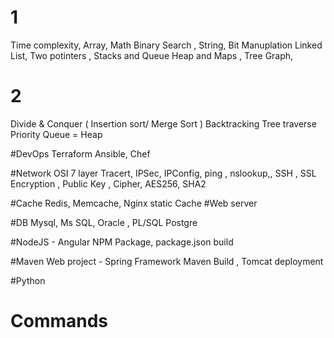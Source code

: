 
# 1
Time complexity, Array, Math 
Binary Search , String, Bit Manuplation 
Linked List, Two potinters , Stacks and Queue
Heap and Maps , Tree 
Graph, 

# 2
Divide & Conquer ( Insertion sort/ Merge Sort ) 
Backtracking
Tree traverse 
Priority Queue = Heap 

#DevOps
Terraform
Ansible, Chef 

#Network 
OSI 7 layer 
Tracert, IPSec, IPConfig, ping , nslookup,, 
SSH , SSL Encryption , Public Key , Cipher, AES256, SHA2  

#Cache 
Redis, Memcache, Nginx static Cache 
#Web server 

#DB
Mysql, Ms SQL, Oracle , PL/SQL
Postgre

#NodeJS - Angular
NPM Package, package.json build 

#Maven Web project - Spring Framework 
Maven Build , Tomcat deployment 

#Python 

# Commands 



